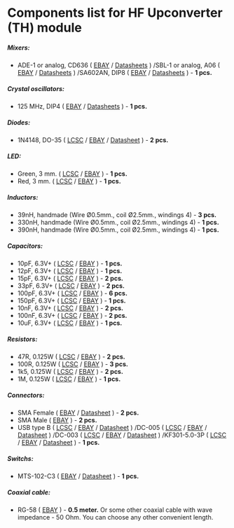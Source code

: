 # Components list for HF Upconverter (TH) module

##### Mixers:
- ADE-1 or analog, CD636 (
[EBAY](https://www.ebay.com/sch/i.html?_from=R40&_trksid=p2050601.m570.l1313.TR0.TRC0.H0.Xade-1.TRS0&_nkw=ade-1&_sacat=0) /
[Datasheets](./Datasheets/Mixers/ADE%20series/) )
/SBL-1 or analog, A06 (
[EBAY](https://www.ebay.com/sch/i.html?_from=R40&_trksid=p2050601.m570.l1313.TR0.TRC0.H0.Xade-1.TRS0&_nkw=ade-1&_sacat=0) /
[Datasheets](./Datasheets/Mixers/SBL%20series/) ) 
/SA602AN, DIP8 (
[EBAY](https://www.ebay.com/sch/i.html?_from=R40&_trksid=p2050601.m570.l1313.TR0.TRC0.H0.Xade-1.TRS0&_nkw=ade-1&_sacat=0) /
[Datasheets](./Datasheets/Mixers/SA602AN-Frequency-mixer-Datasheet.pdf) ) - **1 pcs.**

##### Crystal oscillators:
- 125 MHz, DIP4 (
[EBAY](https://www.ebay.com/sch/i.html?_from=R40&_trksid=p2050601.m570.l1313.TR0.TRC0.A0.H2.Xcrystal+oscillator+125mhz+dip4.TRS1&_nkw=crystal+oscillator+125mhz+dip4&_sacat=0) /
[Datasheets](./Datasheets/Crystal%20oscillators/HO-22-25-Crystal-oscillators-Datasheet.pdf) ) - **1 pcs.**

##### Diodes:
- 1N4148, DO-35 (
[LCSC](https://lcsc.com/search?q=1n4148%20do-35) /
[EBAY](https://www.ebay.com/sch/i.html?_from=R40&_trksid=p2050601.m570.l1313.TR4.TRC1.A0.H0.X1n4148.TRS0&_nkw=1n4148&_sacat=0) /
[Datasheet](./Datasheets/Diodes/1N4148-Diode-Datasheet.pdf) ) - **2 pcs.**

##### LED:
- Green, 3 mm. (
[LCSC](https://lcsc.com/search?q=led%20green%203mm) /
[EBAY](https://www.ebay.com/sch/i.html?_from=R40&_trksid=p2050601.m570.l1313.TR0.TRC0.H1.Xled+green+3mm.TRS0&_nkw=led+green+3mm&_sacat=0) ) - **1 pcs.**
- Red, 3 mm. (
[LCSC](https://lcsc.com/search?q=led%20red%203mm) /
[EBAY](https://www.ebay.com/sch/i.html?_from=R40&_trksid=p2050601.m570.l1313.TR11.TRC1.A0.H0.Xled+red+3mm.TRS0&_nkw=led+red+3mm&_sacat=0) ) - **1 pcs.**

##### Inductors:
- 39nH, handmade (Wire Ø0.5mm., coil Ø2.5mm., windings 4) - **3 pcs.**
- 330nH, handmade (Wire Ø0.5mm., coil Ø2.5mm., windings 4) - **1 pcs.**
- 390nH, handmade (Wire Ø0.5mm., coil Ø2.5mm., windings 4) - **1 pcs.**

##### Capacitors:
- 10pF, 6.3V+ (
[LCSC](https://lcsc.com/search?q=10pf%20plugin) /
[EBAY](https://www.ebay.com/sch/i.html?_from=R40&_trksid=p2050601.m570.l1313.TR0.TRC0.A0.H0.X10pf+dip.TRS1&_nkw=10pf+dip&_sacat=0) ) - **1 pcs.**
- 12pF, 6.3V+ (
[LCSC](https://lcsc.com/search?q=12pf%20plugin) /
[EBAY](https://www.ebay.com/sch/i.html?_from=R40&_trksid=p2050601.m570.l1313.TR7.TRC2.A0.H0.X12pf+dip.TRS0&_nkw=12pf+dip&_sacat=0) ) - **1 pcs.**
- 15pF, 6.3V+ (
[LCSC](https://lcsc.com/search?q=15pf%20plugin) /
[EBAY](https://www.ebay.com/sch/i.html?_from=R40&_trksid=p2050601.m570.l1313.TR2.TRC0.A0.H0.X15pf+dip.TRS1&_nkw=15pf+dip&_sacat=0) ) - **2 pcs.**
- 33pF, 6.3V+ (
[LCSC](https://lcsc.com/search?q=33pf%20plugin) /
[EBAY](https://www.ebay.com/sch/i.html?_from=R40&_trksid=p2050601.m570.l1313.TR11.TRC1.A0.H0.X33pf+dip.TRS0&_nkw=33pf+dip&_sacat=0) ) - **2 pcs.**
- 100pF, 6.3V+ (
[LCSC](https://lcsc.com/search?q=100pf%20plugin) /
[EBAY](https://www.ebay.com/sch/i.html?_from=R40&_trksid=p2050601.m570.l1313.TR10.TRC2.A0.H0.X100pf+dip.TRS2&_nkw=100pf+dip&_sacat=0) ) - **6 pcs.**
- 150pF, 6.3V+ (
[LCSC](https://lcsc.com/search?q=150pf%20plugin) /
[EBAY](https://www.ebay.com/sch/i.html?_from=R40&_trksid=p2050601.m570.l1313.TR1.TRC0.A0.H0.X150pf+dip.TRS0&_nkw=150pf+dip&_sacat=0) ) - **1 pcs.**
- 10nF, 6.3V+ (
[LCSC](https://lcsc.com/search?q=10nf%20plugin) /
[EBAY](https://www.ebay.com/sch/i.html?_from=R40&_trksid=p2050601.m570.l1313.TR0.TRC0.H0.X10nf+dip.TRS1&_nkw=10nf+dip&_sacat=0) ) - **2 pcs.**
- 100nF, 6.3V+ (
[LCSC](https://lcsc.com/search?q=100nf%20plugin) /
[EBAY](https://www.ebay.com/sch/i.html?_from=R40&_trksid=p2050601.m570.l1313.TR5.TRC1.A0.H0.X100nf+dip.TRS1&_nkw=100nf+dip&_sacat=0) ) - **2 pcs.**
- 10uF, 6.3V+ (
[LCSC](https://lcsc.com/search?q=10uf) /
[EBAY](https://www.ebay.com/sch/i.html?_from=R40&_trksid=p2050601.m570.l1313.TR10.TRC2.A0.H0.X10uf.TRS2&_nkw=10uf&_sacat=0) ) - **1 pcs.**

##### Resistors:
- 47R, 0.125W (
[LCSC](https://lcsc.com/search?q=47r%20dip) /
[EBAY](https://www.ebay.com/sch/i.html?_from=R40&_trksid=p2050601.m570.l1313.TR1.TRC0.A0.H0.X47ohm.TRS0&_nkw=47ohm&_sacat=0) ) - **2 pcs.**
- 100R, 0.125W (
[LCSC](https://lcsc.com/search?q=100r%20dip) /
[EBAY](https://www.ebay.com/sch/i.html?_from=R40&_trksid=p2050601.m570.l1313.TR10.TRC2.A0.H0.X100.TRS2&_nkw=100r&_sacat=0) ) - **3 pcs.**
- 1k5, 0.125W (
[LCSC](https://lcsc.com/search?q=1k5%20dip) /
[EBAY](https://www.ebay.com/sch/i.html?_from=R40&_trksid=p2050601.m570.l1313.TR10.TRC2.A0.H0.X1k5.TRS2&_nkw=1k5&_sacat=0) ) - **2 pcs.**
- 1M, 0.125W (
[LCSC](https://lcsc.com/search?q=1m%20dip) /
[EBAY](https://www.ebay.com/sch/i.html?_from=R40&_trksid=p2050601.m570.l1313.TR2.TRC0.A0.H0.X1m+ohm.TRS0&_nkw=1m+ohm&_sacat=0) ) - **1 pcs.**

##### Connectors:
- SMA Female (
[EBAY](https://www.ebay.com/sch/i.html?_from=R40&_trksid=p2050601.m570.l1312.R1.TR9.TRC1.A0.H0.Xsma+female+.TRS2&_nkw=sma+female+edge&_sacat=0) /
[Datasheet](./Datasheets/Connectors/SMA-Female-Datasheet.pdf) ) - **2 pcs.**
- SMA Male (
[EBAY](https://www.ebay.com/sch/i.html?_from=R40&_trksid=p2050601.m570.l1313.TR0.TRC0.A0.H0.Xsma+male.TRS5&_nkw=sma+male&_sacat=0) ) - **2 pcs.**
- USB type B (
[LCSC](https://lcsc.com/search?q=USB%20BFemale90) /
[EBAY](https://www.ebay.com/sch/i.html?_from=R40&_trksid=p2050601.m570.l1311.R1.TR5.TRC0.A0.H0.Xusb+type+b+f.TRS0&_nkw=usb+type+b+female+connector&_sacat=0) /
[Datasheet](./Datasheets/Connectors/USB-Connectors-Datasheet.pdf) )
/DC-005 (
[LCSC](https://lcsc.com/search?q=dc-005) /
[EBAY](https://www.ebay.com/sch/i.html?_from=R40&_trksid=p2050601.m570.l1313.TR10.TRC2.A0.H0.Xdc-005.TRS2&_nkw=dc-005&_sacat=0) /
[Datasheet](./Datasheets/Connectors/DC-005-Datasheet.pdf) )
/DC-003 (
[LCSC](https://lcsc.com/search?q=dc-003) /
[EBAY](https://www.ebay.com/sch/i.html?_from=R40&_trksid=p2050601.m570.l1313.TR0.TRC0.H0.Xdc-003.TRS0&_nkw=dc-003&_sacat=0) /
[Datasheet](./Datasheets/Connectors/DC-003-Datasheet.pdf) )
/KF301-5.0-3P (
[LCSC](https://lcsc.com/search?q=5.00-3P) /
[EBAY](https://www.ebay.com/sch/i.html?_from=R40&_trksid=p2050601.m570.l1313.TR1.TRC0.A0.H0.XKF301-3P.TRS0&_nkw=KF301-3P&_sacat=0) /
[Datasheet](./Datasheets/Connectors/KF301-5.0-3P-(GS009S-5.0-XXP)-Datasheet.pdf) ) - **1 pcs.**

##### Switchs:
- MTS-102-C3 (
[EBAY](https://www.ebay.com/sch/i.html?_from=R40&_trksid=p2050601.m570.l1313.TR1.TRC0.A0.H0.Xmts-102-c.TRS0&_nkw=mts-102-c3&_sacat=0) /
[Datasheet](./Datasheets/Switchs/MTS-Series-Switchs-Datasheet.pdf) ) - **1 pcs.**

##### Coaxial cable:
- RG-58 (
[EBAY](https://www.ebay.com/sch/i.html?_from=R40&_trksid=p2050601.m570.l1313.TR11.TRC2.A0.H0.Xrg58.TRS1&_nkw=rg58&_sacat=0) ) - **0.5 meter.** Or some other coaxial cable with wave impedance - 50 Ohm. You can choose any other convenient length.